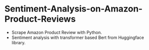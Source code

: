 # Sentiment-Analysis-on-Amazon-Product-Reviews
- Scrape Amazon Product Review with Python.
- Sentiment analysis with transformer based Bert from Huggingface library.
